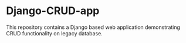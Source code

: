# Django-CRUD-app
This repository contains a Django based web application demonstrating CRUD functionality on legacy database.
